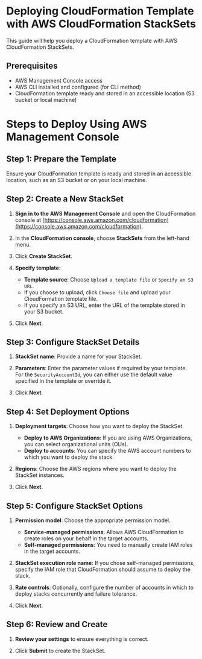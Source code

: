 # Deploying CloudFormation Template with AWS CloudFormation StackSets

This guide will help you deploy a CloudFormation template with AWS CloudFormation StackSets.

## Prerequisites

- AWS Management Console access
- AWS CLI installed and configured (for CLI method)
- CloudFormation template ready and stored in an accessible location (S3 bucket or local machine)

# Steps to Deploy Using AWS Management Console

## Step 1: Prepare the Template

Ensure your CloudFormation template is ready and stored in an accessible location, such as an S3 bucket or on your local machine.

## Step 2: Create a New StackSet

1. **Sign in to the AWS Management Console** and open the CloudFormation console at [https://console.aws.amazon.com/cloudformation](https://console.aws.amazon.com/cloudformation).

2. In the **CloudFormation console**, choose **StackSets** from the left-hand menu.

3. Click **Create StackSet**.

4. **Specify template**:
   - **Template source**: Choose `Upload a template file` or `Specify an S3 URL`.
   - If you choose to upload, click `Choose file` and upload your CloudFormation template file.
   - If you specify an S3 URL, enter the URL of the template stored in your S3 bucket.

5. Click **Next**.

## Step 3: Configure StackSet Details

1. **StackSet name**: Provide a name for your StackSet.

2. **Parameters**: Enter the parameter values if required by your template. For the `SecurityAccountId`, you can either use the default value specified in the template or override it.

3. Click **Next**.

## Step 4: Set Deployment Options

1. **Deployment targets**: Choose how you want to deploy the StackSet.
   - **Deploy to AWS Organizations**: If you are using AWS Organizations, you can select organizational units (OUs).
   - **Deploy to accounts**: You can specify the AWS account numbers to which you want to deploy the stack.

2. **Regions**: Choose the AWS regions where you want to deploy the StackSet instances.

3. Click **Next**.

## Step 5: Configure StackSet Options

1. **Permission model**: Choose the appropriate permission model.
   - **Service-managed permissions**: Allows AWS CloudFormation to create roles on your behalf in the target accounts.
   - **Self-managed permissions**: You need to manually create IAM roles in the target accounts.

2. **StackSet execution role name**: If you chose self-managed permissions, specify the IAM role that CloudFormation should assume to deploy the stack.

3. **Rate controls**: Optionally, configure the number of accounts in which to deploy stacks concurrently and failure tolerance.

4. Click **Next**.

## Step 6: Review and Create

1. **Review your settings** to ensure everything is correct.

2. Click **Submit** to create the StackSet.
